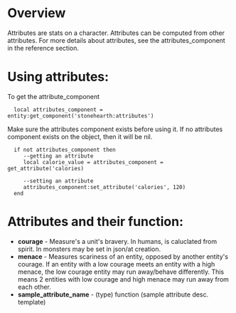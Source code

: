 # Overview

Attributes are stats on a character. Attributes can be computed from other attributes. For more details about attributes, see the attributes_component in the reference section. 

# Using attributes: 

To get the attribute_component

      local attributes_component = entity:get_component('stonehearth:attributes')

Make sure the attributes component exists before using it. If no attributes component exists on the object, then it will be nil. 

      if not attributes_component then
         --getting an attribute
         local calorie_value = attributes_component = get_attribute('calories)

         --setting an attribute
         attributes_component:set_attribute('calories', 120)
      end

# Attributes and their function: 

   - **courage** - Measure's a unit's bravery. In humans, is caluclated from spirit. In monsters may be set in json/at creation. 
   - **menace** - Measures scariness of an entity, opposed by another entity's courage. If an entity with a low courage meets an entity with a high menace, the low courage entity may run away/behave differently. This means 2 entities with low courage and high menace may run away from each other. 
   - **sample\_attribute\_name** - (type) function (sample attribute desc. template)